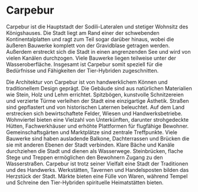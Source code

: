 
# Carpebur

Carpebur ist die Hauptstadt der Sodili-Lateralen und stetiger Wohnsitz des Königshauses. Die Stadt liegt am Rand einer der schwebenden Kontinentalplatten und ragt zum Teil sogar darüber hinaus, wobei die äußeren Bauwerke komplett von der Gravidblase getragen werden. Außerdem erstreckt sich die Stadt in einen angrenzenden See und wird von vielen Kanälen durchzogen. Viele Bauwerke liegen teilweise unter der Wasseroberfläche. Insgesamt ist Carpebur somit speziell für die Bedürfnisse und Fähigkeiten der Tier-Hybriden zugeschnitten. 

Die Architektur von Carpebur ist von handwerklichem Können und traditionellem Design geprägt. Die Gebäude sind aus natürlichen Materialien wie Stein, Holz und Lehm errichtet. Spitzbögen, kunstvolle Schnitzereien und verzierte Türme verleihen der Stadt eine einzigartige Ästhetik. Straßen sind gepflastert und von historischen Laternen beleuchtet. Auf dem Land erstrecken sich bewirtschaftete Felder, Wiesen und Handwerksbetriebe. Wohnviertel bieten eine Vielzahl von Unterkünften, darunter strohgedeckte Hütten, Fachwerkhäuser und erhöhte Plattformen für flugfähige Bewohner. Gemeinschaftsgärten und Marktplätze sind zentrale Treffpunkte. Viele Bauwerke sind haben ausladende Balkone, Dachterrassen und Brücken die sie mit anderen Ebenen der Stadt verbinden. Klare Bäche und Kanäle durchziehen die Stadt und dienen als Wasserwege. Steinbrücken, flache Stege und Treppen ermöglichen den Bewohnern Zugang zu den Wasserstraßen. Carpebur ist trotz seiner Vielfalt eine Stadt der Traditionen und des Handwerks. Werkstätten, Tavernen und Handelsposten bilden das Herzstück der Stadt. Märkte bieten eine Fülle von Waren, während Tempel und Schreine den Tier-Hybriden spirituelle Heimatstätten bieten.
